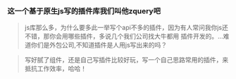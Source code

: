 ### 这一个基于原生js写的插件库我们叫他zquery吧

> js库那么多，为什么要多此一举写个api不多的插件，因为有人常问我你js还不错，那你会用哪些插件，多说几个我们公司找大牛都用
插件开发的。...难道你们是外包公司,不知道插件是人用js写出来的吗？

> 写好腻了组件，还是自己写插件比较好玩，写一个自己思路常用的插件，来抵抗工作效率，哈哈！